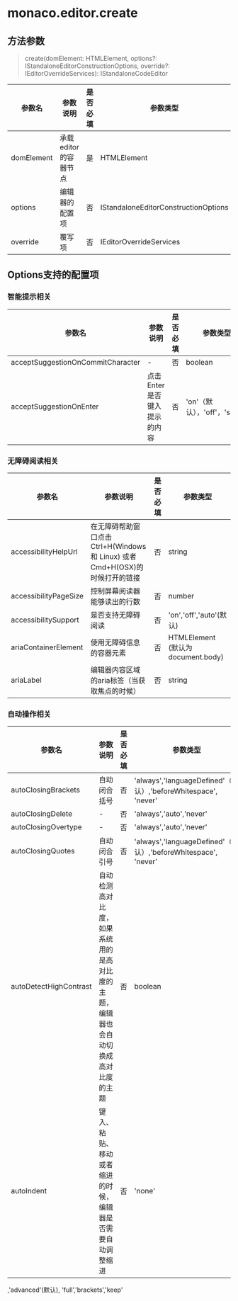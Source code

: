 # monaco.editor.create

## 方法参数
> create(domElement: HTMLElement, options?: IStandaloneEditorConstructionOptions, override?: IEditorOverrideServices): IStandaloneCodeEditor

参数名 | 参数说明 | 是否必填 | 参数类型
---|---|---|---
domElement | 承载editor的容器节点 |是|HTMLElement
options | 编辑器的配置项 | 否 | IStandaloneEditorConstructionOptions
override | 覆写项 | 否 | IEditorOverrideServices

## Options支持的配置项

### 智能提示相关

参数名 | 参数说明 | 是否必填 | 参数类型
---|---|---|---
acceptSuggestionOnCommitCharacter | - | 否 | boolean
acceptSuggestionOnEnter | 点击Enter是否键入提示的内容 | 否 | 'on'（默认），'off'，'smart'

### 无障碍阅读相关

参数名 | 参数说明 | 是否必填 | 参数类型
---|---|---|---
accessibilityHelpUrl | 在无障碍帮助窗口点击Ctrl+H(Windows 和 Linux) 或者 Cmd+H(OSX)的时候打开的链接 | 否 | string
accessibilityPageSize | 控制屏幕阅读器能够读出的行数 | 否 | number
accessibilitySupport | 是否支持无障碍阅读 | 否 | 'on','off','auto'(默认)
ariaContainerElement | 使用无障碍信息的容器元素 | 否 | HTMLElement (默认为document.body)
ariaLabel | 编辑器内容区域的aria标签（当获取焦点的时候） | 否 | string

### 自动操作相关
参数名 | 参数说明 | 是否必填 | 参数类型
---|---|---|---
autoClosingBrackets | 自动闭合括号 | 否 | 'always','languageDefined'（默认）,'beforeWhitespace', 'never'
autoClosingDelete | - | 否 | 'always','auto','never'
autoClosingOvertype | - | 否 | 'always','auto','never'
autoClosingQuotes | 自动闭合引号 | 否 | 'always','languageDefined'（默认）,'beforeWhitespace', 'never'
autoDetectHighContrast | 自动检测高对比度，如果系统用的是高对比度的主题，编辑器也会自动切换成高对比度的主题 | 否 | boolean
autoIndent | 键入、粘贴、移动或者缩进的时候，编辑器是否需要自动调整缩进 | 否 | 'none'
,'advanced'(默认), 'full','brackets','keep'